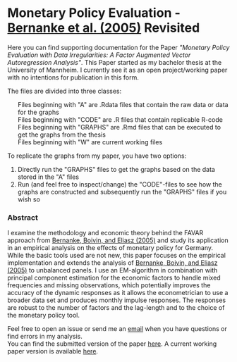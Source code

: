 # Monetary Policy Evaluation - [Bernanke et al. (2005)](https://academic.oup.com/qje/article-abstract/120/1/387/1931468) Revisited

Here you can find supporting documentation for the Paper *"Monetary Policy Evaluation with Data Irregularities: A Factor Augmented Vector Autoregression Analysis"*. This Paper started as my bachelor thesis at the University of Mannheim. I currently see it as an open project/working paper with no intentions for publication in this form.

The files are divided into three classes:
<ul style="list-style-type:none;">
  <li>Files beginning with "A" are .Rdata files that contain the raw data or data for the graphs</li>
  <li>Files beginning with "CODE" are .R files that contain replicable R-code</li>
  <li>Files beginning with "GRAPHS" are .Rmd files that can be executed to get the graphs from the thesis</li>
  <li>Files beginning with "W" are current working files</li>
 </ul>

To replicate the graphs from my paper, you have two options:
<ol>
  <li>Directly run the "GRAPHS" files to get the graphs based on the data stored in the "A" files</li>
  <li>Run (and feel free to inspect/change) the "CODE"-files to see how the graphs are constructed and subsequently run the "GRAPHS" files if you wish so</li>
</ol>

### Abstract

I examine the methodology and economic theory behind the FAVAR approach from [Bernanke, Boivin, and Eliasz (2005)](https://academic.oup.com/qje/article-abstract/120/1/387/1931468) and study its application in an empirical analysis on the effects of monetary policy for Germany. While the basic tools used are not new, this paper focuses on the empirical implementation and extends the analysis of [Bernanke, Boivin, and Eliasz (2005)](https://academic.oup.com/qje/article-abstract/120/1/387/1931468) to unbalanced panels. I use an EM-algorithm in combination with principal component estimation for the economic factors to handle mixed frequencies and missing observations, which potentially improves the accuracy of the dynamic responses as it allows the econometrician to use a broader data set and produces monthly impulse responses. The responses are robust to the number of factors and the lag-length and to the choice of the monetary policy tool.

Feel free to open an issue or send me an [email](mailto:truesch@mail.uni-mannheim.de) when you have questions or find errors in my analysis.<br/>
You can find the submitted version of the paper [here](https://drive.google.com/open?id=1icB47gSR78lk2RCmMOmKI3nXT2zK_EMR).
A current working paper version is available [here](https://drive.google.com/file/d/1JUmqxdxIYKadjdIwVApYGFwb077LKFxX/view?usp=sharing).
